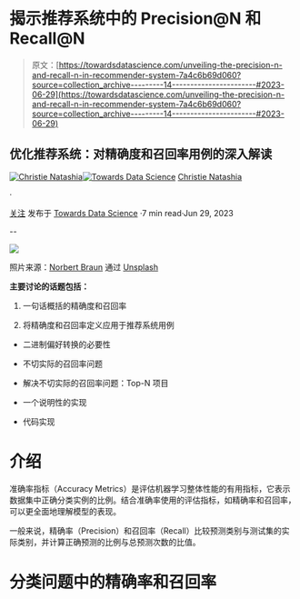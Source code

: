 # 揭示推荐系统中的 Precision@N 和 Recall@N

> 原文：[https://towardsdatascience.com/unveiling-the-precision-n-and-recall-n-in-recommender-system-7a4c6b69d060?source=collection_archive---------14-----------------------#2023-06-29](https://towardsdatascience.com/unveiling-the-precision-n-and-recall-n-in-recommender-system-7a4c6b69d060?source=collection_archive---------14-----------------------#2023-06-29)

## 优化推荐系统：对精确度和召回率用例的深入解读

[](https://medium.com/@christienatashia?source=post_page-----7a4c6b69d060--------------------------------)[![Christie Natashia](../Images/168aa61f8495c7f3a3eccb880c8a023c.png)](https://medium.com/@christienatashia?source=post_page-----7a4c6b69d060--------------------------------)[](https://towardsdatascience.com/?source=post_page-----7a4c6b69d060--------------------------------)[![Towards Data Science](../Images/a6ff2676ffcc0c7aad8aaf1d79379785.png)](https://towardsdatascience.com/?source=post_page-----7a4c6b69d060--------------------------------) [Christie Natashia](https://medium.com/@christienatashia?source=post_page-----7a4c6b69d060--------------------------------)

·

[关注](https://medium.com/m/signin?actionUrl=https%3A%2F%2Fmedium.com%2F_%2Fsubscribe%2Fuser%2Fb867d9015fd1&operation=register&redirect=https%3A%2F%2Ftowardsdatascience.com%2Funveiling-the-precision-n-and-recall-n-in-recommender-system-7a4c6b69d060&user=Christie+Natashia&userId=b867d9015fd1&source=post_page-b867d9015fd1----7a4c6b69d060---------------------post_header-----------) 发布于 [Towards Data Science](https://towardsdatascience.com/?source=post_page-----7a4c6b69d060--------------------------------) ·7 min read·Jun 29, 2023[](https://medium.com/m/signin?actionUrl=https%3A%2F%2Fmedium.com%2F_%2Fvote%2Ftowards-data-science%2F7a4c6b69d060&operation=register&redirect=https%3A%2F%2Ftowardsdatascience.com%2Funveiling-the-precision-n-and-recall-n-in-recommender-system-7a4c6b69d060&user=Christie+Natashia&userId=b867d9015fd1&source=-----7a4c6b69d060---------------------clap_footer-----------)

--

[](https://medium.com/m/signin?actionUrl=https%3A%2F%2Fmedium.com%2F_%2Fbookmark%2Fp%2F7a4c6b69d060&operation=register&redirect=https%3A%2F%2Ftowardsdatascience.com%2Funveiling-the-precision-n-and-recall-n-in-recommender-system-7a4c6b69d060&source=-----7a4c6b69d060---------------------bookmark_footer-----------)![](../Images/82d0300f568aaadbebfc1c9e9808d001.png)

照片来源：[Norbert Braun](https://unsplash.com/@medion4you?utm_source=medium&utm_medium=referral) 通过 [Unsplash](https://unsplash.com/?utm_source=medium&utm_medium=referral)

**主要讨论的话题包括：**

1.  一句话概括的精确度和召回率

1.  将精确度和召回率定义应用于推荐系统用例

+   二进制偏好转换的必要性

+   不切实际的召回率问题

+   解决不切实际的召回率问题：Top-N 项目

+   一个说明性的实现

+   代码实现

# **介绍**

准确率指标（Accuracy Metrics）是评估机器学习整体性能的有用指标，它表示数据集中正确分类实例的比例。结合准确率使用的评估指标，如精确率和召回率，可以更全面地理解模型的表现。

一般来说，精确率（Precision）和召回率（Recall）比较预测类别与测试集的实际类别，并计算正确预测的比例与总预测次数的比值。

# 分类问题中的精确率和召回率
